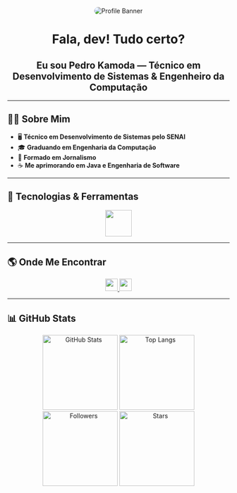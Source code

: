 <p align="center">
  <img src="https://media.licdn.com/dms/image/v2/D4D16AQHcV7jp6CY4qA/profile-displaybackgroundimage-shrink_350_1400/B4DZgatt6QHwAY-/0/1752794849854?e=1756339200&v=beta&t=zLBAveNR_YWxHu2s7HMu2dK9GNbD37GkItuWdslqq7A" alt="Profile Banner" style="max-width: 100%; border-radius: 12px;" />
</p>

<h1 align="center">Fala, dev! Tudo certo?</h1>
<h2 align="center">Eu sou Pedro Kamoda — Técnico em Desenvolvimento de Sistemas & Engenheiro da Computação</h2>

---

## 👨‍💻 Sobre Mim

- 🖥️ **Técnico em Desenvolvimento de Sistemas pelo SENAI** 
- 🎓 **Graduando em Engenharia da Computação**
- 📰 **Formado em Jornalismo**
- ☕ **Me aprimorando em Java e Engenharia de Software**

---

## 🚀 Tecnologias & Ferramentas

<p align="center">
  <img src="https://skillicons.dev/icons?i=js,ts,nodejs,react,tailwind,bootstrap,postgres,java,gamemakerstudio" height="60" />
</p>

---

## 🌎 Onde Me Encontrar

<p align="center">
  <a href="https://www.linkedin.com/in/pedro-kamoda-522155204" target="_blank">
    <img src="https://img.shields.io/badge/LinkedIn-0077B5?style=for-the-badge&logo=linkedin&logoColor=white" height="28" />
  </a>
  <a href="https://w.app/mq9ra0" target="_blank">
    <img src="https://img.shields.io/badge/WhatsApp-25D366?style=for-the-badge&logo=whatsapp&logoColor=white" height="28" />
  </a>
</p>

---

## 📊 GitHub Stats

<p align="center">
  <img height="170" src="https://github-readme-stats.vercel.app/api?username=pedrokamodaoficial&show_icons=true&theme=dracula&hide_border=true" alt="GitHub Stats" />
  <img height="170" src="https://github-readme-stats.vercel.app/api/top-langs/?username=pedrokamodaoficial&layout=compact&theme=dracula&hide_border=true" alt="Top Langs" />
  <br/>
  <img height="170" src="https://img.shields.io/github/followers/pedrokamodaoficial?label=Followers&style=social" alt="Followers" />
  <img height="170" src="https://img.shields.io/github/stars/pedrokamodaoficial?label=Stars&style=social" alt="Stars" />
</p>

